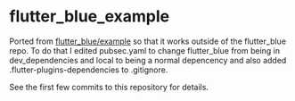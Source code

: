 # flutter_blue_example

Ported from [flutter_blue/example](https://github.com/pauldemarco/flutter_blue/tree/master/example) so
that it works outside of the flutter_blue repo.  To do that I edited pubsec.yaml
to change flutter_blue from being in dev_dependencies and local to being a normal depencency
and also added .flutter-plugins-dependencies to .gitignore.

See the first few commits to this repository for details.
